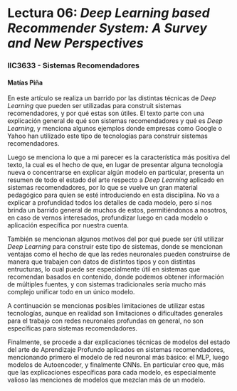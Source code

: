 # Lectura 06: *Deep Learning based Recommender System: A Survey and New Perspectives*
### IIC3633 - Sistemas Recomendadores
#### Matías Piña

En este artículo se realiza un barrido por las distintas técnicas de *Deep Learning* que pueden ser utilizadas para construit sistemas recomendadores, y por qué estas son útiles. El texto parte con una explicación general de qué son sistemas recomendadores y qué es *Deep Learning*, y menciona algunos ejemplos donde empresas como Google o Yahoo han utilizado este tipo de tecnologías para construir sistemas recomendadores.

Luego se menciona lo que a mi parecer es la característica más positiva del texto, la cual es el hecho de que, en lugar de presentar alguna tecnología nueva o concentrarse en explicar algún modelo en particular, presenta un resumen de todo el estado del arte respecto a *Deep Learning* aplicado en sistemas recomendadores, por lo que se vuelve un gran material pedagógico para quien se esté introduciendo en esta disciplina. No va a explicar a profundidad todos los detalles de cada modelo, pero sí nos brinda un barrido general de muchos de estos, permitiéndonos a nosotros, en caso de vernos interesados, profundizar luego en cada modelo o aplicación específica por nuestra cuenta.

También se mencionan algunos motivos del por qué puede ser útil utilizar *Deep Learning* para construir este tipo de sistemas, donde se mencionan ventajas como el hecho de que las redes neuronales pueden construirse de manera que trabajen con datos de distintos tipos y con distintas entructuras, lo cual puede ser especialmente útil en sistemas que recomendan basados en contenido, donde podemos obtener información de múltiples fuentes, y con sistemas tradicionales sería mucho más complejo unificar todo en un único modelo. 

A continuación se mencionas posibles limitaciones de utilizar estas tecnologías, aunque en realidad son limitaciones o dificultades generales para el trabajo con redes neuronales profundas en general, no son específicas para sistemas recomendadores.

Finalmente, se procede a dar explicaciones técnicas de modelos del estado del arte de Aprendizaje Profundo aplicados en sistemas recomendadores, mencionando primero el modelo de red neuronal más básico: el MLP, luego modelos de Autoencoder, y finalmente CNNs. En particular creo que, más que las explicaciones específicas para cada modelo, es especialmente valioso las menciones de modelos que mezclan más de un modelo.